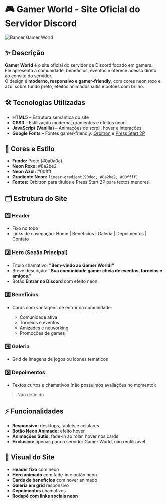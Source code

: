# 🎮 Gamer World - Site Oficial do Servidor Discord

![Banner Gamer World](./images/banner.png)

## ✨ Descrição
**Gamer World** é o site oficial do servidor de Discord focado em gamers.  
Ele apresenta a comunidade, benefícios, eventos e oferece acesso direto ao convite do servidor.  
O design é **moderno, responsivo e gamer-friendly**, com cores neon roxo e azul sobre fundo preto, efeitos animados sutis e botões com brilho.



## 🛠 Tecnologias Utilizadas
- **HTML5** – Estrutura semântica do site  
- **CSS3** – Estilização moderna, gradientes e efeitos neon  
- **JavaScript (Vanilla)** – Animações de scroll, hover e interações  
- **Google Fonts** – Fontes gamer-friendly: [Orbitron](https://fonts.google.com/specimen/Orbitron) e [Press Start 2P](https://fonts.google.com/specimen/Press+Start+2P)  



## 🎨 Cores e Estilo
- **Fundo:** Preto (#0a0a0a)  
- **Neon Roxo:** #8a2be2  
- **Neon Azul:** #00ffff  
- **Gradiente Neon:** `linear-gradient(90deg, #8a2be2, #00ffff)`  
- **Fontes:** Orbitron para títulos e Press Start 2P para textos menores  


## 🗂 Estrutura do Site
### 1️⃣ Header
- Fixo no topo  
- Links de navegação: Home | Benefícios | Galeria | Depoimentos | Contato  

### 2️⃣ Hero (Seção Principal)
- Título chamativo: **"Bem-vindo ao Gamer World!"**  
- Breve descrição: **"Sua comunidade gamer cheia de eventos, torneios e amigos."**  
- Botão **Entrar no Discord** com efeito neon:


### 3️⃣ Benefícios

* Cards com vantagens de entrar na comunidade:

  * Comunidade ativa
  * Torneios e eventos
  * Amizades e networking
  * Promoções de games

### 4️⃣ Galeria

* Grid de imagens de jogos ou ícones temáticos

### 5️⃣ Depoimentos

* Textos curtos e chamativos (não possuímos avaliações no momento):

> Não definido

## ⚡ Funcionalidades

* **Responsivo:** desktops, tablets e celulares
* **Botão Neon Animado:** efeito hover
* **Animações Sutis:** fade-in ao rolar, hover nos cards
* **Exclusivo:** apenas para o servidor Gamer World, não reutilizável


## 🎨 Visual do Site

* **Header fixo** com neon
* **Hero animado** com fade-in e botão neon
* **Cards de benefícios** com hover animado
* **Galeria em grid** responsivo
* **Depoimentos** chamativos
* **Rodapé com links sociais neon**
